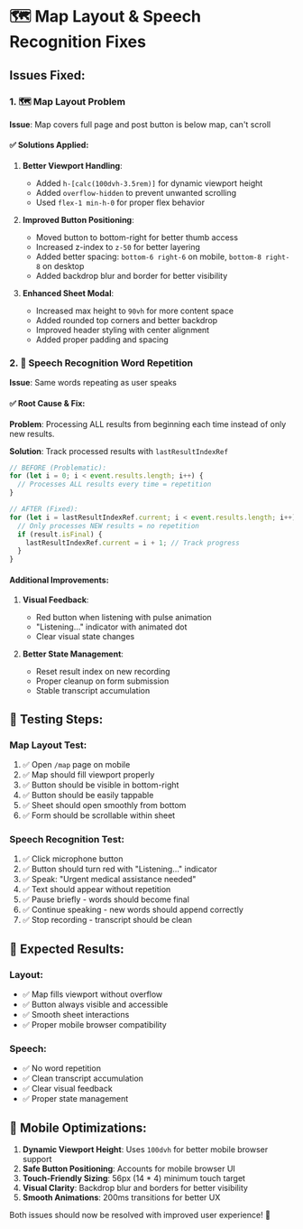 # 🗺️ Map Layout & Speech Recognition Fixes

## Issues Fixed:

### 1. 🗺️ **Map Layout Problem**
**Issue**: Map covers full page and post button is below map, can't scroll

#### ✅ **Solutions Applied:**

1. **Better Viewport Handling**:
   - Added `h-[calc(100dvh-3.5rem)]` for dynamic viewport height
   - Added `overflow-hidden` to prevent unwanted scrolling
   - Used `flex-1 min-h-0` for proper flex behavior

2. **Improved Button Positioning**:
   - Moved button to bottom-right for better thumb access
   - Increased z-index to `z-50` for better layering
   - Added better spacing: `bottom-6 right-6` on mobile, `bottom-8 right-8` on desktop
   - Added backdrop blur and border for better visibility

3. **Enhanced Sheet Modal**:
   - Increased max height to `90vh` for more content space
   - Added rounded top corners and better backdrop
   - Improved header styling with center alignment
   - Added proper padding and spacing

### 2. 🎤 **Speech Recognition Word Repetition**
**Issue**: Same words repeating as user speaks

#### ✅ **Root Cause & Fix:**

**Problem**: Processing ALL results from beginning each time instead of only new results.

**Solution**: Track processed results with `lastResultIndexRef`

```typescript
// BEFORE (Problematic):
for (let i = 0; i < event.results.length; i++) {
  // Processes ALL results every time = repetition
}

// AFTER (Fixed):
for (let i = lastResultIndexRef.current; i < event.results.length; i++) {
  // Only processes NEW results = no repetition
  if (result.isFinal) {
    lastResultIndexRef.current = i + 1; // Track progress
  }
}
```

#### **Additional Improvements**:

1. **Visual Feedback**:
   - Red button when listening with pulse animation
   - "Listening..." indicator with animated dot
   - Clear visual state changes

2. **Better State Management**:
   - Reset result index on new recording
   - Proper cleanup on form submission
   - Stable transcript accumulation

## 🧪 **Testing Steps:**

### **Map Layout Test**:
1. ✅ Open `/map` page on mobile
2. ✅ Map should fill viewport properly
3. ✅ Button should be visible in bottom-right
4. ✅ Button should be easily tappable
5. ✅ Sheet should open smoothly from bottom
6. ✅ Form should be scrollable within sheet

### **Speech Recognition Test**:
1. ✅ Click microphone button
2. ✅ Button should turn red with "Listening..." indicator
3. ✅ Speak: "Urgent medical assistance needed"
4. ✅ Text should appear without repetition
5. ✅ Pause briefly - words should become final
6. ✅ Continue speaking - new words should append correctly
7. ✅ Stop recording - transcript should be clean

## 🎯 **Expected Results:**

### **Layout**:
- ✅ Map fills viewport without overflow
- ✅ Button always visible and accessible
- ✅ Smooth sheet interactions
- ✅ Proper mobile browser compatibility

### **Speech**:
- ✅ No word repetition
- ✅ Clean transcript accumulation
- ✅ Clear visual feedback
- ✅ Proper state management

## 📱 **Mobile Optimizations:**

1. **Dynamic Viewport Height**: Uses `100dvh` for better mobile browser support
2. **Safe Button Positioning**: Accounts for mobile browser UI
3. **Touch-Friendly Sizing**: 56px (14 * 4) minimum touch target
4. **Visual Clarity**: Backdrop blur and borders for better visibility
5. **Smooth Animations**: 200ms transitions for better UX

Both issues should now be resolved with improved user experience! 🚀